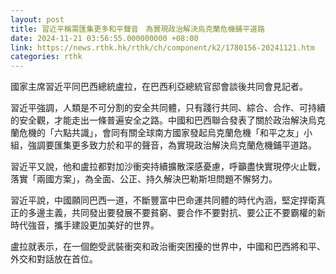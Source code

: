 ```yaml
---
layout: post
title: 習近平稱需匯集更多和平聲音　為實現政治解決烏克蘭危機鋪平道路
date: 2024-11-21 03:56:55.000000000 +08:00
link: https://news.rthk.hk/rthk/ch/component/k2/1780156-20241121.htm
categories: rthk
---
```


國家主席習近平同巴西總統盧拉，在巴西利亞總統官邸會談後共同會見記者。

習近平強調，人類是不可分割的安全共同體，只有踐行共同、綜合、合作、可持續的安全觀，才能走出一條普遍安全之路。中國和巴西聯合發表了關於政治解決烏克蘭危機的「六點共識」，會同有關全球南方國家發起烏克蘭危機「和平之友」小組，強調要匯集更多致力於和平的聲音，為實現政治解決烏克蘭危機鋪平道路。

習近平又說，他和盧拉都對加沙衝突持續擴散深感憂慮，呼籲盡快實現停火止戰，落實「兩國方案」，為全面、公正、持久解決巴勒斯坦問題不懈努力。

習近平說，中國願同巴西一道，不斷豐富中巴命運共同體的時代內涵，堅定捍衛真正的多邊主義，共同發出要發展不要貧窮、要合作不要對抗、要公正不要霸權的新時代強音，攜手建設更加美好的世界。

盧拉就表示，在一個飽受武裝衝突和政治衝突困擾的世界中，中國和巴西將和平、外交和對話放在首位。
